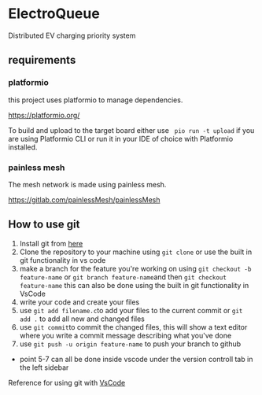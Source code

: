 # ElectroQueue
Distributed EV charging priority system 

## requirements 
### platformio
this project uses platformio to manage dependencies.

https://platformio.org/

To build and upload to the target board either use ``` pio run -t upload``` if you are using Platformio CLI or run it in your IDE of choice with Platformio installed.

### painless mesh 

The mesh network is made using painless mesh.

https://gitlab.com/painlessMesh/painlessMesh

## How to use git 
1. Install git from [here](https://git-scm.com/download)
2. Clone the repository to your machine using ```git clone```  or use the built in git functionality in vs code
3. make a branch for the feature you're working on using ```git checkout -b feature-name``` or ```git branch feature-name```and then ```git checkout feature-name``` this can also be done using the built in git functionality in VsCode
4. write your code and create your files
5. use ```git add filename.c```to add your files to the current commit or ```git add .``` to add all new and changed files
6. use ```git commit```to commit the changed files, this will show a text editor where you write a commit message describing what you've done
7. use ```git push -u origin feature-name``` to push your branch to github
* point 5-7 can all be done inside vscode under the version controll tab in the left sidebar
  
Reference for using git with [VsCode](https://code.visualstudio.com/docs/sourcecontrol/overview)
